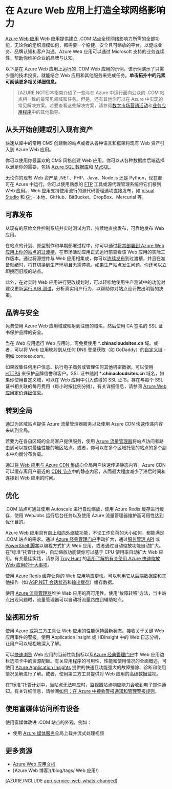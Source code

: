 <properties 
	pageTitle="在 Azure Web 应用上打造全球网络影响力" 
	description="本指南提供了如何在 Azure Web 应用上托管您的组织的 (.COM) Web 应用的技术概述。内容包括部署、自定义域、SSL 和监视。" 
	editor="jimbe" 
	manager="wpickett" 
	authors="cephalin" 
	services="app-service\web" 
	documentationCenter=""/>

<tags
	ms.service="app-service-web"
	ms.date="02/26/2016" 
	wacn.date="04/26/2016"/>


# 在 Azure Web 应用上打造全球网络影响力

[Azure Web 应用](/documentation/services/web-sites/) Web 应用提供建立 .COM 站点全球网络影响力所需的全部功能。无论你的组织规模如何，都需要一个稳健、安全且可缩放的平台，以促成业务、品牌认知和客户沟通。Azure Web 应用可以通过 Microsoft 支持的业务连续性，帮助你维护企业的品牌与认知。


以下是在 Azure Web 应用上运行的 .COM Web 应用的示例。该示例演示了只需少量的技术投资，就能结合 Web 应用和其他服务来完成任务。**单击拓扑中的元素可阅读更多相关详细信息。**

<div style="display:none">
![](./media/web-sites-global-web-presence-solution-overview/corp-website-visio.svg)
</div>

<object type="image/svg+xml" data="./media/web-sites-global-web-presence-solution-overview/corp-website-visio.svg" width="100%" height="100%"></object>

> [AZURE.NOTE]本指南介绍了一些与在 Azure 中运行面向公众的 .COM 站点相一致的最常见领域和任务。但是，还有其他你可以在 Azure 中实现的常见解决方案。若要查看这些解决方案，请参阅[数字市场营销活动](/documentation/articles/web-sites-digital-marketing-application-solution-overview)和[业务应用程序](/documentation/articles/web-sites-business-application-solution-overview)中的其他指导。

## 从头开始创建或引入现有资产

快速从库中的常用 CMS 创建新的站点或者从各种语言和框架将现有 Web 资产引入到 Azure Web 应用。

你可以使用你最喜欢的 CMS 风格创建 Web 应用。你可以从各种数据库后端选择以满足你的需要，包括 [Azure SQL 数据库]和 [MySQL].

无论你的现有 Web 资产是 .NET、PHP、Java、Node.js 还是 Python，现在都可在 Azure 中运行。你可以使用熟悉的 [FTP] 工具或源代理管理系统将它们移到 Web 应用。 Web 应用支持使用流行的源代码管理选项直接发布，如 [Visual Studio] 和 [Git] - 本地、GitHub、BitBucket、DropBox、Mercurial 等。

## 可靠发布

从现有的原始文件控制系统并实时测试内容，持续地直接发布，可靠地发布 Web 应用。

在站点的计划、原型制作和早期部署过程中，你可以通过[将其部署到 Azure Web 应用上你的站点的过渡槽]，在市场活动应用正式运行前查看该 Web 应用的实际工作版本。通过将源控件与 Web 应用相集成，你可以[连续发布]到过渡槽，并且在准备就绪时，将其切换到生产环境且无需停机。如果生产站点发生问题，你还可以立即换回旧版的站点。

此外，在对实时 Web 应用进行更改规划时，可以轻松地使用生产测试中的功能对建议更新[运行 A/B 测试]，分析真实用户行为，以帮助你对站点设计做出明智的决策。

## 品牌与安全

免费使用 Azure Web 应用域或映射到注册的域名，然后使用 CA 签名的 SSL 证书保护品牌的安全。

当在 Web 应用运行 Web 应用时，可免费使用 ***.chinacloudsites.cn** 域。或者，可以将 Web 应用映射到从任何 DNS 登录获取（如 GoDaddy）的[自定义域] - 例如 contoso.com。

如果收集任何用户信息、执行电子商务或管理任何其他机密数据，可以使用 [HTTPS] 来保护品牌信誉和客户。SSL 证书随附 ***.chinacloudsites.cn** 域名，如果你使用自定义域，可以在 Web 应用中引入该域的 SSL 证书。存在与每个 SSL 证书相关联的每月费用（每小时按比例分摊）。有关详细信息，请参阅 [Azure Web 应用定价详细信息]。

## 转到全局

通过为区域站点提供 Azure 流量管理器服务以及使用 Azure CDN 快速传递内容来转到全局。

若要为在各自区域的全局客户提供服务，使用 [Azure 流量管理器]将站点访问者路由到可以提供最佳性能的地区站点。或者，你可以在多个区域托管的站点的多个副本中均衡分布负载。

通过[将 Web 应用与 Azure CDN 集成]向全局用户快速传递静态内容。Azure CDN 可以缓存离用户最近的 [CDN 节点]中的静态内容，从而最大程度减少了滞后时间和连接到 Web 应用的时间。

## 优化

.COM 站点可通过使用 Autoscale 进行自动缩放，使用 Azure Redis 缓存进行缓存，使用 WebJobs 运行后台任务以及使用 Azure 流量管理器维护高可用性达到优化目的。

Azure Web 应用具有[向上和向外缩放]功能，不论工作负荷的大小如何，都能满足 .COM 站点的需求。通过 [Azure 经典管理门户](https://manage.windowsazure.cn/)手动扩大，通过[服务管理 API] 或 [PowerShell 脚本]以编程方式扩大 Web 应用，或者通过自动缩放功能自动扩大。在“标准”托管计划中，自动缩放功能使你可以基于 CPU 使用率自动扩大 Web 应用。有关最佳实践，请参阅 [Troy Hunt] 的[我所了解的有关使用 Azure 快速缩放 Web 应用的十大事项]。

使用 [Azure Redis 缓存]让你的 Web 应用响应更快。可以利用它从后端数据库和其他操作（如 [ASP.NET 会话状态]和[输出缓存]）缓存数据。

使用 [Azure 流量管理器]维护 Web 应用的高可用性。使用“故障转移”方法，当主站点出现问题时，流量管理器可以自动将流量路由到辅助站点。

## 监视和分析

使用 Azure 或第三方工具让 Web 应用的性能保持最新状态。接收关于关键 Web 应用事件的警报。使用 Application Insight 或 HDInsight 中的 Web 日志分析，让用户可以轻松地深入了解。

可以[快速浏览] Web 应用的当前性能指标以及[Azure 经典管理门户](https://manage.windowsazure.cn/)中 Web 应用边栏选项卡中的资源配额。有关应用程序的可用性、性能和使用情况的全面概述，可使用 [Azure Application Insights] 提供的快速且功能强大的故障排除、诊断和使用情况见解进行了解。或者，使用第三方工具提供对 Web 应用的高级数据监视。

在“标准”托管计划中，当站点无法响应时，监视器站点响应能力会收到电子邮件通知。有关详细信息，请参阅[如何：在 Azure 中接收警报通知和管理警报规则]。

## 使用富媒体访问所有设备

使用富媒体改进 .COM 站点的外观，例如：

-  使用 [Azure 媒体服务]全局上载并流式处理视频

## 更多资源

- [Azure Web 应用文档](/home/features/web-site/)
- [Azure Web 博客](/blog/tags/ Web 应用/)

[AZURE.INCLUDE [app-service-web-whats-changed](../includes/app-service-web-whats-changed.md)]


[Azure Websites]: /home/features/web-site/

[MySQL]: /documentation/articles/web-sites-php-mysql-deploy-use-git
[Azure SQL 数据库]: /documentation/articles/web-sites-dotnet-deploy-aspnet-mvc-app-membership-oauth-sql-database
[FTP]: /documentation/articles/web-sites-deploy#ftp
[Visual Studio]: /documentation/articles/web-sites-dotnet-get-started
[Git]: /documentation/articles/web-sites-publish-source-control

[将其部署到 Azure Web 应用上你的站点的过渡槽]: /documentation/articles/web-sites-staged-publishing
[连续发布]: http://rickrainey.com/2014/01/21/continuous-deployment-github-with-azure-web-sites-and-staged-publishing/
[运行 A/B 测试]: http://blogs.msdn.com/b/tomholl/archive/2014/11/10/a-b-testing-with-azure-websites.aspx

[自定义域]: /documentation/articles/web-sites-custom-domain-name
[HTTPS]: /documentation/articles/web-sites-configure-ssl-certificate
[Azure Web 应用定价详细信息]: /home/features/web-site#price

[Azure 流量管理器]: http://www.hanselman.com/blog/CloudPowerHowToScaleAzureWebsitesGloballyWithTrafficManager.aspx
[将 Web 应用与 Azure CDN 集成]: /documentation/articles/cdn-websites-with-cdn
[CDN 节点]: https://msdn.microsoft.com/zh-cn/library/azure/gg680302.aspx

[向上和向外缩放]: /documentation/articles/web-sites-scale
[Azure Management Portal]: http://manage.windowsazure.cn/
[服务管理 API]: https://msdn.microsoft.com/zh-cn/library/azure/ee460799.aspx
[PowerShell 脚本]: https://msdn.microsoft.com/zh-cn/library/azure/jj152841.aspx
[Troy Hunt]: https://twitter.com/troyhunt
[我所了解的有关使用 Azure 快速缩放 Web 应用的十大事项]: http://www.troyhunt.com/2014/09/10-things-i-learned-about-rapidly.html
[Azure Redis 缓存]: /blog/2014/06/05/mvc-movie-app-with-azure-redis-cache-in-15-minutes/
[ASP.NET 会话状态]: https://msdn.microsoft.com/zh-cn/library/azure/dn690522.aspx
[输出缓存]: https://msdn.microsoft.com/zh-cn/library/azure/dn798898.aspx

[快速浏览]: /documentation/articles/web-sites-monitor
[Azure Application Insights]: http://blogs.msdn.com/b/visualstudioalm/archive/2015/01/07/application-insights-and-azure-websites.aspx
[如何：在 Azure 中接收警报通知和管理警报规则]: http://msdn.microsoft.com/zh-cn/library/azure/dn306638.aspx

[Azure 媒体服务]: http://blogs.technet.com/b/cbernier/archive/2013/09/03/windows-azure-media-services-and-web-sites.aspx

 

<!---HONumber=82-->